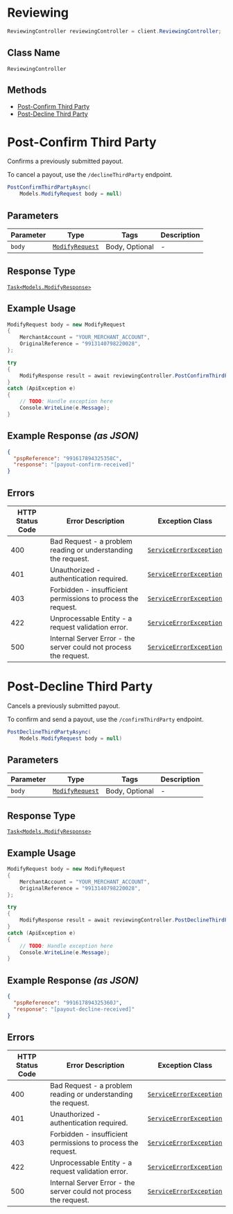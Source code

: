 # Reviewing

```csharp
ReviewingController reviewingController = client.ReviewingController;
```

## Class Name

`ReviewingController`

## Methods

* [Post-Confirm Third Party](../../doc/controllers/reviewing.md#post-confirm-third-party)
* [Post-Decline Third Party](../../doc/controllers/reviewing.md#post-decline-third-party)


# Post-Confirm Third Party

Confirms a previously submitted payout.

To cancel a payout, use the `/declineThirdParty` endpoint.

```csharp
PostConfirmThirdPartyAsync(
    Models.ModifyRequest body = null)
```

## Parameters

| Parameter | Type | Tags | Description |
|  --- | --- | --- | --- |
| `body` | [`ModifyRequest`](../../doc/models/modify-request.md) | Body, Optional | - |

## Response Type

[`Task<Models.ModifyResponse>`](../../doc/models/modify-response.md)

## Example Usage

```csharp
ModifyRequest body = new ModifyRequest
{
    MerchantAccount = "YOUR_MERCHANT_ACCOUNT",
    OriginalReference = "9913140798220028",
};

try
{
    ModifyResponse result = await reviewingController.PostConfirmThirdPartyAsync(body);
}
catch (ApiException e)
{
    // TODO: Handle exception here
    Console.WriteLine(e.Message);
}
```

## Example Response *(as JSON)*

```json
{
  "pspReference": "991617894325358C",
  "response": "[payout-confirm-received]"
}
```

## Errors

| HTTP Status Code | Error Description | Exception Class |
|  --- | --- | --- |
| 400 | Bad Request - a problem reading or understanding the request. | [`ServiceErrorException`](../../doc/models/service-error-exception.md) |
| 401 | Unauthorized - authentication required. | [`ServiceErrorException`](../../doc/models/service-error-exception.md) |
| 403 | Forbidden - insufficient permissions to process the request. | [`ServiceErrorException`](../../doc/models/service-error-exception.md) |
| 422 | Unprocessable Entity - a request validation error. | [`ServiceErrorException`](../../doc/models/service-error-exception.md) |
| 500 | Internal Server Error - the server could not process the request. | [`ServiceErrorException`](../../doc/models/service-error-exception.md) |


# Post-Decline Third Party

Cancels a previously submitted payout.

To confirm and send a payout, use the `/confirmThirdParty` endpoint.

```csharp
PostDeclineThirdPartyAsync(
    Models.ModifyRequest body = null)
```

## Parameters

| Parameter | Type | Tags | Description |
|  --- | --- | --- | --- |
| `body` | [`ModifyRequest`](../../doc/models/modify-request.md) | Body, Optional | - |

## Response Type

[`Task<Models.ModifyResponse>`](../../doc/models/modify-response.md)

## Example Usage

```csharp
ModifyRequest body = new ModifyRequest
{
    MerchantAccount = "YOUR_MERCHANT_ACCOUNT",
    OriginalReference = "9913140798220028",
};

try
{
    ModifyResponse result = await reviewingController.PostDeclineThirdPartyAsync(body);
}
catch (ApiException e)
{
    // TODO: Handle exception here
    Console.WriteLine(e.Message);
}
```

## Example Response *(as JSON)*

```json
{
  "pspReference": "991617894325360J",
  "response": "[payout-decline-received]"
}
```

## Errors

| HTTP Status Code | Error Description | Exception Class |
|  --- | --- | --- |
| 400 | Bad Request - a problem reading or understanding the request. | [`ServiceErrorException`](../../doc/models/service-error-exception.md) |
| 401 | Unauthorized - authentication required. | [`ServiceErrorException`](../../doc/models/service-error-exception.md) |
| 403 | Forbidden - insufficient permissions to process the request. | [`ServiceErrorException`](../../doc/models/service-error-exception.md) |
| 422 | Unprocessable Entity - a request validation error. | [`ServiceErrorException`](../../doc/models/service-error-exception.md) |
| 500 | Internal Server Error - the server could not process the request. | [`ServiceErrorException`](../../doc/models/service-error-exception.md) |

